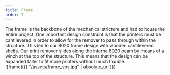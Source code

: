 ```yaml
---
title: Frame
order: 7
---
```

The frame is the backbone of the mechanical stricture and had to house the entire project. One important design constraint is that the printers must be cantilevered in order to allow for the remover to pass through within the structure. This led to our 8020 frame design with wooden cantilevered shelfs. Our print remover slides along the interna 8020 beam by means of a winch at the top of the structure. This means that the design can be expanded taller to fit more printers without much trouble.
<br />
![frame]({{ "/assets/frame_sbs.jpg" | absolute_url }})
